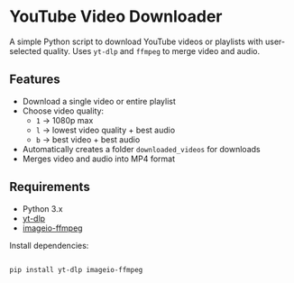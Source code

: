 # YouTube Video Downloader

A simple Python script to download YouTube videos or playlists with user-selected quality. Uses `yt-dlp` and `ffmpeg` to merge video and audio.

## Features

- Download a single video or entire playlist
- Choose video quality:
  - `1` → 1080p max
  - `l` → lowest video quality + best audio
  - `b` → best video + best audio
- Automatically creates a folder `downloaded_videos` for downloads
- Merges video and audio into MP4 format

## Requirements

- Python 3.x
- [yt-dlp](https://github.com/yt-dlp/yt-dlp)
- [imageio-ffmpeg](https://pypi.org/project/imageio-ffmpeg/)

Install dependencies:

```bash

pip install yt-dlp imageio-ffmpeg

